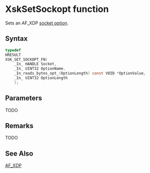 # XskSetSockopt function

Sets an AF_XDP [socket option](xsk-sockopts.md).

## Syntax

```C
typedef
HRESULT
XSK_SET_SOCKOPT_FN(
    _In_ HANDLE Socket,
    _In_ UINT32 OptionName,
    _In_reads_bytes_opt_(OptionLength) const VOID *OptionValue,
    _In_ UINT32 OptionLength
    );
```

## Parameters

TODO

## Remarks

TODO

## See Also

[AF_XDP](../afxdp.md)
